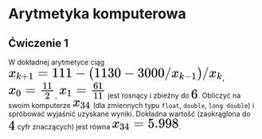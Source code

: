 # Arytmetyka komputerowa
## Ćwiczenie 1 
W dokładnej arytmetyce ciąg <!-- $x_{k+1} = 111 - (1130 - 3000/x_{k-1})/x_k$ --> <picture><source media="(prefers-color-scheme: dark)" srcset="..\svg\dark-mode\SIs3qMCE5c.svg"><img style="transform: translateY(0.1em);" src="..\svg\light-mode\SIs3qMCE5c.svg"></picture>, <!-- $x_0=\frac{11}{2}$ --> <picture><source media="(prefers-color-scheme: dark)" srcset="..\svg\dark-mode\vvf0Eiw1UC.svg"><img style="transform: translateY(0.1em);" src="..\svg\light-mode\vvf0Eiw1UC.svg"></picture>, <!-- $x_1=\frac{61}{11}$ --> <picture><source media="(prefers-color-scheme: dark)" srcset="..\svg\dark-mode\u24HDDYHXY.svg"><img style="transform: translateY(0.1em);" src="..\svg\light-mode\u24HDDYHXY.svg"></picture> jest rosnący i zbieżny do <!-- $6$ --> <picture><source media="(prefers-color-scheme: dark)" srcset="..\svg\dark-mode\PUUD2LDLej.svg"><img style="transform: translateY(0.1em);" src="..\svg\light-mode\PUUD2LDLej.svg"></picture>. Obliczyć na swoim komputerze <!-- $x_{34}$ --> <picture><source media="(prefers-color-scheme: dark)" srcset="..\svg\dark-mode\FlOo2sKPoL.svg"><img style="transform: translateY(0.1em);" src="..\svg\light-mode\FlOo2sKPoL.svg"></picture> (dla zmiennych typu `float`, `double`, `long double`) i spróbować wyjaśnić uzyskane wyniki. Dokładna wartość (zaokrąglona do <!-- $4$ --> <picture><source media="(prefers-color-scheme: dark)" srcset="..\svg\dark-mode\6bd0XTVK9e.svg"><img style="transform: translateY(0.1em);" src="..\svg\light-mode\6bd0XTVK9e.svg"></picture> cyfr znaczących) jest równa <!-- $x_{34} = 5.998$ --> <picture><source media="(prefers-color-scheme: dark)" srcset="..\svg\dark-mode\GP9t20QqqR.svg"><img style="transform: translateY(0.1em);" src="..\svg\light-mode\GP9t20QqqR.svg"></picture>. 
